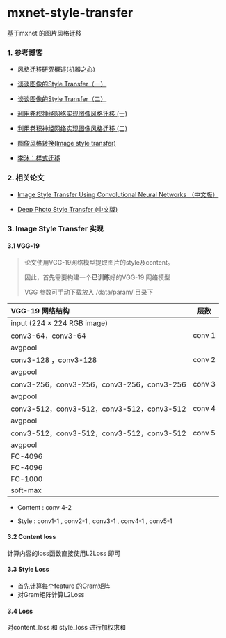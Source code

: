 # mxnet-style-transfer
基于mxnet 的图片风格迁移


### 1. 参考博客
- [风格迁移研究概述(机器之心)](https://www.jiqizhixin.com/articles/2017-05-15-3)

- [谈谈图像的Style Transfer（一）](http://blog.csdn.net/hungryof/article/details/53981959)

- [谈谈图像的Style Transfer（二）](http://blog.csdn.net/hungryof/article/details/71512406)
- [利用卷积神经网络实现图像风格迁移 (一)](http://blog.csdn.net/matrix_space/article/details/54286086)
- [利用卷积神经网络实现图像风格迁移 (二)](http://blog.csdn.net/matrix_space/article/details/54290460)
- [图像风格转换(Image style transfer)](http://dataunion.org/26797.html)
- [李沐：样式迁移](http://zh.gluon.ai/chapter_computer-vision/neural-style.html)




### 2. 相关论文

- [Image Style Transfer Using Convolutional Neural Networks （中文版）](http://blog.csdn.net/cicibabe/article/details/70885715)

- [Deep Photo Style Transfer (中文版)](http://blog.csdn.net/cicibabe/article/details/70868746)




### 3. Image Style Transfer 实现

#### 3.1 VGG-19
> 论文使用VGG-19网络模型提取图片的style及content。
>
> 因此，首先需要构建一个**已训练**好的VGG-19 网络模型
>
> VGG 参数可手动下载放入  /data/param/   目录下

| VGG-19 网络结构                             | 层数     |
| :-------------------------------------- | ------ |
| input (224 × 224 RGB image)             |        |
| conv3-64，conv3-64                       | conv 1 |
| avgpool                                 |        |
| conv3-128 ，conv3-128                    | conv 2 |
| avgpool                                 |        |
| conv3-256，conv3-256，conv3-256，conv3-256 | conv 3 |
| avgpool                                 |        |
| conv3-512，conv3-512，conv3-512，conv3-512 | conv 4 |
| avgpool                                 |        |
| conv3-512，conv3-512，conv3-512，conv3-512 | conv 5 |
| avgpool                                 |        |
| FC-4096                                 |        |
| FC-4096                                 |        |
| FC-1000                                 |        |
| soft-max                                |        |


- Content : conv 4-2


- Style  :  conv1-1 , conv2-1 , conv3-1 , conv4-1 , conv5-1




#### 3.2 Content loss

 计算内容的loss函数直接使用L2Loss 即可



#### 3.3 Style Loss

- 首先计算每个feature 的Gram矩阵
- 对Gram矩阵计算L2Loss 



#### 3.4 Loss

对content_loss 和 style_loss 进行加权求和



